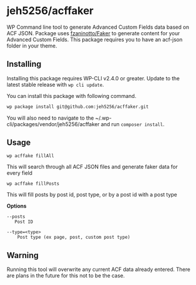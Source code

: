jeh5256/acffaker
===========================

WP Command line tool to generate Advanced Custom Fields data based on ACF JSON. Package uses [fzaninotto/Faker](https://github.com/fzaninotto/Faker)
to generate content for your Advanced Custom Fields. This package requires you to have an acf-json folder in your theme.


## Installing

Installing this package requires WP-CLI v2.4.0 or greater. Update to the latest stable release with `wp cli update`.

You can install this package with following command.

```bash
wp package install git@github.com:jeh5256/acffaker.git
```
You will also need to navigate to the ~/.wp-cli/packages/vendor/jeh5256/acffaker and run `composer install`.


## Usage

`wp acffake fillAll`

This will search through all ACF JSON files and generate faker data for every field


`wp acffake fillPosts`

This will fill posts by post id, post type, or by a post id with a post type


**Options**

    --posts
       Post ID
         
    --type=<type>
        Post type (ex page, post, custom post type)
        
## Warning
Running this tool will overwrite any current ACF data already entered. There are plans in the future for this not to be the case.